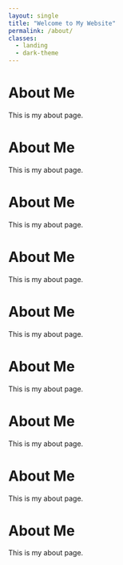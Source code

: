 ```yaml
---
layout: single
title: "Welcome to My Website"
permalink: /about/
classes:
  - landing
  - dark-theme
---
```

# About Me
This is my about page.

# About Me
This is my about page.
# About Me
This is my about page.
# About Me
This is my about page.
# About Me
This is my about page.
# About Me
This is my about page.
# About Me
This is my about page.
# About Me
This is my about page.
# About Me
This is my about page.
